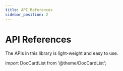 ```yaml
---
title: API References
sidebar_position: 2
---
```


# API References

The APIs in this library is light-weight and easy to use.

import DocCardList from '@theme/DocCardList';

<DocCardList />